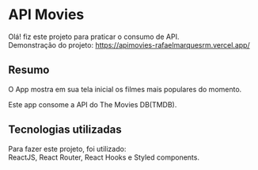 # API Movies
Olá! fiz este projeto para praticar o consumo de API.<br>
Demonstração do projeto: https://apimovies-rafaelmarquesrm.vercel.app/

## Resumo
O App mostra em sua tela inicial os filmes mais populares do momento.

Este app consome a API do The Movies DB(TMDB).

## Tecnologias utilizadas
Para fazer este projeto, foi utilizado:<br>
ReactJS, React Router, React Hooks e Styled components.